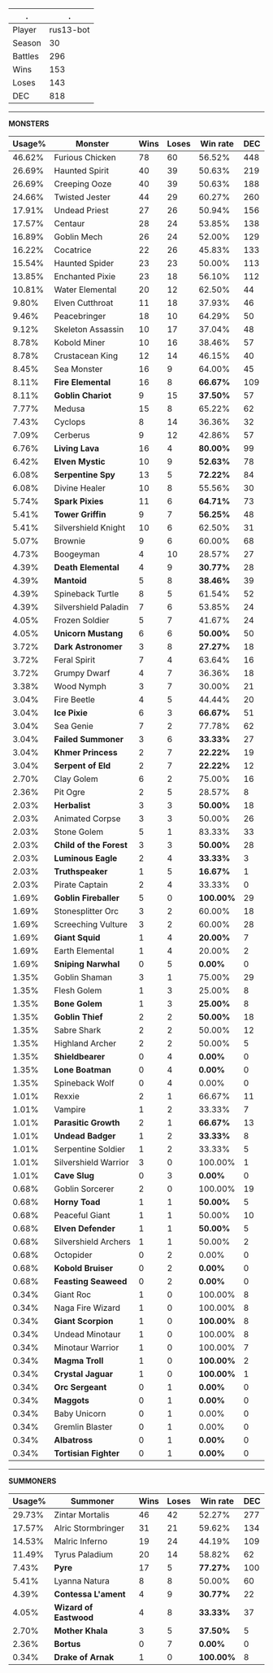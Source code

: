 .|.
|-|-
Player|rus13-bot
Season|30
Battles|296
Wins|153
Loses|143
DEC|818

---
**MONSTERS**

Usage%|Monster|Wins|Loses|Win rate|DEC|
-|-|-|-|-|-|
46.62%|Furious Chicken|78|60|56.52%|448|
26.69%|Haunted Spirit|40|39|50.63%|219|
26.69%|Creeping Ooze|40|39|50.63%|188|
24.66%|Twisted Jester|44|29|60.27%|260|
17.91%|Undead Priest|27|26|50.94%|156|
17.57%|Centaur|28|24|53.85%|138|
16.89%|Goblin Mech|26|24|52.00%|129|
16.22%|Cocatrice|22|26|45.83%|133|
15.54%|Haunted Spider|23|23|50.00%|113|
13.85%|Enchanted Pixie|23|18|56.10%|112|
10.81%|Water Elemental|20|12|62.50%|44|
9.80%|Elven Cutthroat|11|18|37.93%|46|
9.46%|Peacebringer|18|10|64.29%|50|
9.12%|Skeleton Assassin|10|17|37.04%|48|
8.78%|Kobold Miner|10|16|38.46%|57|
8.78%|Crustacean King|12|14|46.15%|40|
8.45%|Sea Monster|16|9|64.00%|45|
8.11%|**Fire Elemental**|16|8|**66.67%**|109|
8.11%|**Goblin Chariot**|9|15|**37.50%**|57|
7.77%|Medusa|15|8|65.22%|62|
7.43%|Cyclops|8|14|36.36%|32|
7.09%|Cerberus|9|12|42.86%|57|
6.76%|**Living Lava**|16|4|**80.00%**|99|
6.42%|**Elven Mystic**|10|9|**52.63%**|78|
6.08%|**Serpentine Spy**|13|5|**72.22%**|84|
6.08%|Divine Healer|10|8|55.56%|30|
5.74%|**Spark Pixies**|11|6|**64.71%**|73|
5.41%|**Tower Griffin**|9|7|**56.25%**|48|
5.41%|Silvershield Knight|10|6|62.50%|31|
5.07%|Brownie|9|6|60.00%|68|
4.73%|Boogeyman|4|10|28.57%|27|
4.39%|**Death Elemental**|4|9|**30.77%**|28|
4.39%|**Mantoid**|5|8|**38.46%**|39|
4.39%|Spineback Turtle|8|5|61.54%|52|
4.39%|Silvershield Paladin|7|6|53.85%|24|
4.05%|Frozen Soldier|5|7|41.67%|24|
4.05%|**Unicorn Mustang**|6|6|**50.00%**|50|
3.72%|**Dark Astronomer**|3|8|**27.27%**|18|
3.72%|Feral Spirit|7|4|63.64%|16|
3.72%|Grumpy Dwarf|4|7|36.36%|18|
3.38%|Wood Nymph|3|7|30.00%|21|
3.04%|Fire Beetle|4|5|44.44%|20|
3.04%|**Ice Pixie**|6|3|**66.67%**|51|
3.04%|Sea Genie|7|2|77.78%|62|
3.04%|**Failed Summoner**|3|6|**33.33%**|27|
3.04%|**Khmer Princess**|2|7|**22.22%**|19|
3.04%|**Serpent of Eld**|2|7|**22.22%**|12|
2.70%|Clay Golem|6|2|75.00%|16|
2.36%|Pit Ogre|2|5|28.57%|8|
2.03%|**Herbalist**|3|3|**50.00%**|18|
2.03%|Animated Corpse|3|3|50.00%|26|
2.03%|Stone Golem|5|1|83.33%|33|
2.03%|**Child of the Forest**|3|3|**50.00%**|28|
2.03%|**Luminous Eagle**|2|4|**33.33%**|3|
2.03%|**Truthspeaker**|1|5|**16.67%**|1|
2.03%|Pirate Captain|2|4|33.33%|0|
1.69%|**Goblin Fireballer**|5|0|**100.00%**|29|
1.69%|Stonesplitter Orc|3|2|60.00%|18|
1.69%|Screeching Vulture|3|2|60.00%|28|
1.69%|**Giant Squid**|1|4|**20.00%**|7|
1.69%|Earth Elemental|1|4|20.00%|2|
1.69%|**Sniping Narwhal**|0|5|**0.00%**|0|
1.35%|Goblin Shaman|3|1|75.00%|29|
1.35%|Flesh Golem|1|3|25.00%|8|
1.35%|**Bone Golem**|1|3|**25.00%**|8|
1.35%|**Goblin Thief**|2|2|**50.00%**|18|
1.35%|Sabre Shark|2|2|50.00%|12|
1.35%|Highland Archer|2|2|50.00%|5|
1.35%|**Shieldbearer**|0|4|**0.00%**|0|
1.35%|**Lone Boatman**|0|4|**0.00%**|0|
1.35%|Spineback Wolf|0|4|0.00%|0|
1.01%|Rexxie|2|1|66.67%|11|
1.01%|Vampire|1|2|33.33%|7|
1.01%|**Parasitic Growth**|2|1|**66.67%**|13|
1.01%|**Undead Badger**|1|2|**33.33%**|8|
1.01%|Serpentine Soldier|1|2|33.33%|5|
1.01%|Silvershield Warrior|3|0|100.00%|1|
1.01%|**Cave Slug**|0|3|**0.00%**|0|
0.68%|Goblin Sorcerer|2|0|100.00%|19|
0.68%|**Horny Toad**|1|1|**50.00%**|5|
0.68%|Peaceful Giant|1|1|50.00%|10|
0.68%|**Elven Defender**|1|1|**50.00%**|5|
0.68%|Silvershield Archers|1|1|50.00%|2|
0.68%|Octopider|0|2|0.00%|0|
0.68%|**Kobold Bruiser**|0|2|**0.00%**|0|
0.68%|**Feasting Seaweed**|0|2|**0.00%**|0|
0.34%|Giant Roc|1|0|100.00%|8|
0.34%|Naga Fire Wizard|1|0|100.00%|8|
0.34%|**Giant Scorpion**|1|0|**100.00%**|8|
0.34%|Undead Minotaur|1|0|100.00%|8|
0.34%|Minotaur Warrior|1|0|100.00%|7|
0.34%|**Magma Troll**|1|0|**100.00%**|2|
0.34%|**Crystal Jaguar**|1|0|**100.00%**|1|
0.34%|**Orc Sergeant**|0|1|**0.00%**|0|
0.34%|**Maggots**|0|1|**0.00%**|0|
0.34%|Baby Unicorn|0|1|0.00%|0|
0.34%|Gremlin Blaster|0|1|0.00%|0|
0.34%|**Albatross**|0|1|**0.00%**|0|
0.34%|**Tortisian Fighter**|0|1|**0.00%**|0|

---
**SUMMONERS**

Usage%|Summoner|Wins|Loses|Win rate|DEC|
-|-|-|-|-|-|
29.73%|Zintar Mortalis|46|42|52.27%|277|
17.57%|Alric Stormbringer|31|21|59.62%|134|
14.53%|Malric Inferno|19|24|44.19%|109|
11.49%|Tyrus Paladium|20|14|58.82%|62|
7.43%|**Pyre**|17|5|**77.27%**|100|
5.41%|Lyanna Natura|8|8|50.00%|60|
4.39%|**Contessa L'ament**|4|9|**30.77%**|22|
4.05%|**Wizard of Eastwood**|4|8|**33.33%**|37|
2.70%|**Mother Khala**|3|5|**37.50%**|5|
2.36%|**Bortus**|0|7|**0.00%**|0|
0.34%|**Drake of Arnak**|1|0|**100.00%**|8|
